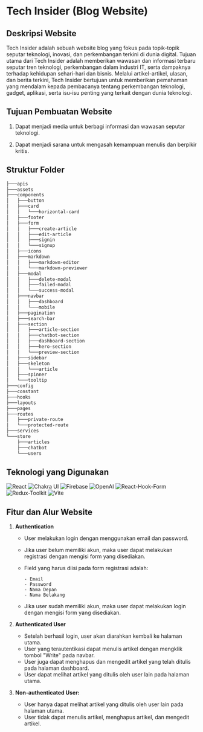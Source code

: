 # Tech Insider (Blog Website)

## Deskripsi Website

Tech Insider adalah sebuah website blog yang fokus pada topik-topik seputar teknologi, inovasi, dan perkembangan terkini di dunia digital. Tujuan utama dari Tech Insider adalah memberikan wawasan dan informasi terbaru seputar tren teknologi, perkembangan dalam industri IT, serta dampaknya terhadap kehidupan sehari-hari dan bisnis. Melalui artikel-artikel, ulasan, dan berita terkini, Tech Insider bertujuan untuk memberikan pemahaman yang mendalam kepada pembacanya tentang perkembangan teknologi, gadget, aplikasi, serta isu-isu penting yang terkait dengan dunia teknologi.

## Tujuan Pembuatan Website

1. Dapat menjadi media untuk berbagi informasi dan wawasan seputar teknologi.

2. Dapat menjadi sarana untuk mengasah kemampuan menulis dan berpikir kritis.

## Struktur Folder

```sh
├───apis
├───assets
├───components
│   ├───button
│   ├───card
│   │   └───horizontal-card
│   ├───footer
│   ├───form
│   │   ├───create-article
│   │   ├───edit-article
│   │   ├───signin
│   │   └───signup
│   ├───icons
│   ├───markdown
│   │   ├───markdown-editor
│   │   └───markdown-previewer
│   ├───modal
│   │   ├───delete-modal
│   │   ├───failed-modal
│   │   └───success-modal
│   ├───navbar
│   │   ├───dashboard
│   │   └───mobile
│   ├───pagination
│   ├───search-bar
│   ├───section
│   │   ├───article-section
│   │   ├───chatbot-section
│   │   ├───dashboard-section
│   │   ├───hero-section
│   │   └───preview-section
│   ├───sidebar
│   ├───skeleton
│   │   └───article
│   ├───spinner
│   └───tooltip
├───config
├───constant
├───hooks
├───layouts
├───pages
├───routes
│   ├───private-route
│   └───protected-route
├───services
└───store
    ├───articles
    ├───chatbot
    └───users
```

## Teknologi yang Digunakan

![React](https://img.shields.io/badge/React-20232A?style=for-the-badge&logo=react&logoColor=61DAFB) ![Chakra UI](https://img.shields.io/badge/chakra-%234ED1C5.svg?style=for-the-badge&logo=chakraui&logoColor=white) ![Firebase](https://img.shields.io/badge/firebase-%23039BE5.svg?style=for-the-badge&logo=firebase) ![OpenAI](https://img.shields.io/badge/OpenAI-5A5AFF?style=for-the-badge&logo=openai&logoColor=white) ![React-Hook-Form](https://img.shields.io/badge/react--hook--form-5A5AFF?style=for-the-badge&logo=react-hook-form&logoColor=white) ![Redux-Toolkit](https://img.shields.io/badge/Redux_Toolkit-764ABC?style=for-the-badge&logo=redux&logoColor=white) ![Vite](https://img.shields.io/badge/Vite-646CFF?style=for-the-badge&logo=vite&logoColor=white)

## Fitur dan Alur Website

1. **Authentication**

   - User melakukan login dengan menggunakan email dan password.
   - Jika user belum memiliki akun, maka user dapat melakukan registrasi dengan mengisi form yang disediakan.
   - Field yang harus diisi pada form registrasi adalah:
  
         - Email
         - Password
         - Nama Depan
         - Nama Belakang
     
   - Jika user sudah memiliki akun, maka user dapat melakukan login dengan mengisi form yang disediakan.

2. **Authenticated User**

   - Setelah berhasil login, user akan diarahkan kembali ke halaman utama.
   - User yang terautentikasi dapat menulis artikel dengan mengklik tombol "Write" pada navbar.
   - User juga dapat menghapus dan mengedit artikel yang telah ditulis pada halaman dashboard.
   - User dapat melihat artikel yang ditulis oleh user lain pada halaman utama.

3. **Non-authenticated User:**
   - User hanya dapat melihat artikel yang ditulis oleh user lain pada halaman utama.
   - User tidak dapat menulis artikel, menghapus artikel, dan mengedit artikel.
